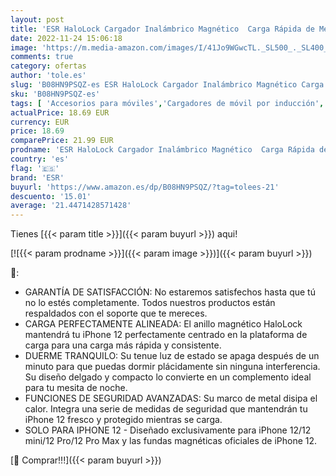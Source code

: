 ```yaml
---
layout: post
title: 'ESR HaloLock Cargador Inalámbrico Magnético  Carga Rápida de Metal Quick Charger MagSafe-Compatible Solo para iPhone 12/12 Pro/12 mini/12 Pro MAX  Imanes Integrados  Slim y Azul  No Adaptador '
date: 2022-11-24 15:06:18
image: 'https://m.media-amazon.com/images/I/41Jo9WGwcTL._SL500_._SL400_.jpg'
comments: true
category: ofertas
author: 'tole.es'
slug: 'B08HN9PSQZ-es ESR HaloLock Cargador Inalámbrico Magnético Carga Rápida...'
sku: 'B08HN9PSQZ-es'
tags: [ 'Accesorios para móviles','Cargadores de móvil por inducción','Cargadores para móviles','Comunicación móvil y accesorios','Electrónica','esr','iphone','🇪🇸', ]
actualPrice: 18.69 EUR
currency: EUR
price: 18.69
comparePrice: 21.99 EUR
prodname: 'ESR HaloLock Cargador Inalámbrico Magnético  Carga Rápida de Metal Quick Charger MagSafe-Compatible Solo para iPhone 12/12 Pro/12 mini/12 Pro MAX  Imanes Integrados  Slim y Azul  No Adaptador '
country: 'es'
flag: '🇪🇸'
brand: 'ESR'
buyurl: 'https://www.amazon.es/dp/B08HN9PSQZ/?tag=tolees-21'
descuento: '15.01'
average: '21.4471428571428'
---
```


Tienes [{{< param title >}}]({{< param buyurl >}}) aqui!

[![{{< param prodname >}}]({{< param image >}})]({{< param buyurl >}})

🔎:

- GARANTÍA DE SATISFACCIÓN: No estaremos satisfechos hasta que tú no lo estés completamente. Todos nuestros productos están respaldados con el soporte que te mereces.
- CARGA PERFECTAMENTE ALINEADA: El anillo magnético HaloLock mantendrá tu iPhone 12 perfectamente centrado en la plataforma de carga para una carga más rápida y consistente.
- DUERME TRANQUILO: Su tenue luz de estado se apaga después de un minuto para que puedas dormir plácidamente sin ninguna interferencia. Su diseño delgado y compacto lo convierte en un complemento ideal para tu mesita de noche.
- FUNCIONES DE SEGURIDAD AVANZADAS: Su marco de metal disipa el calor. Integra una serie de medidas de seguridad que mantendrán tu iPhone 12 fresco y protegido mientras se carga.
- SOLO PARA IPHONE 12 - Diseñado exclusivamente para iPhone 12/12 mini/12 Pro/12 Pro Max y las fundas magnéticas oficiales de iPhone 12.

[🛒 Comprar!!!]({{< param buyurl >}})
